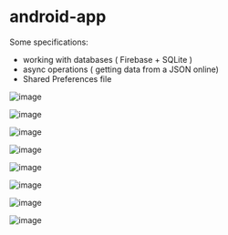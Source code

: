 # android-app

Some specifications:
* working with databases ( Firebase + SQLite )
* async operations ( getting data from a JSON online) 
* Shared Preferences file


![image](https://user-images.githubusercontent.com/72071682/114760079-9f9d2380-9d67-11eb-9d09-96695fe7b3ec.png)

![image](https://user-images.githubusercontent.com/72071682/114760091-a330aa80-9d67-11eb-8840-6f528b7d2e04.png)

![image](https://user-images.githubusercontent.com/72071682/114760100-a4fa6e00-9d67-11eb-9c44-1fa133c579a2.png)

![image](https://user-images.githubusercontent.com/72071682/114760103-a6c43180-9d67-11eb-8ab4-945bd4cfbb83.png)

![image](https://user-images.githubusercontent.com/72071682/114760112-a88df500-9d67-11eb-8658-f0f5ecaf8871.png)

![image](https://user-images.githubusercontent.com/72071682/114760118-aa57b880-9d67-11eb-9e4f-a0232d131073.png)

![image](https://user-images.githubusercontent.com/72071682/114760122-ab88e580-9d67-11eb-9215-0a704964113d.png)

![image](https://user-images.githubusercontent.com/72071682/114760132-adeb3f80-9d67-11eb-9c91-0b8a23e2e68a.png)

